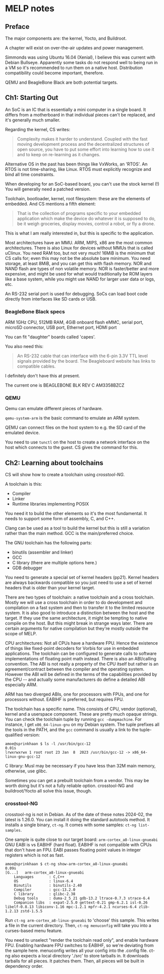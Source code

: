 # MELP notes

## Preface

The major components are: the kernel, Yocto, and Buildroot.

A chapter will exist on over-the-air updates and power management.

Simmonds was using Ubuntu 16.04 (Xenial), I believe this was current with Debian
Bullseye.  Apparently some tasks do not respond well to being run in a VM so
it's recommended to run them on a native host.  Distribution compatibility could
become important, therefore.

QEMU and BeagleBone Black are both potential targets.

## Ch1: Starting Out

An SoC is an IC that is essentially a mini computer in a single board.  It
differs from a motherboard in that individual pieces can't be replaced, and it's
generally much smaller.

Regarding the kernel, CS writes:

> Complexity makes it harder to understand. Coupled with the fast moving
> development process and the decentralized structures of open source, you have to
> put some effort into learning how to use it and to keep on re-learning as it
> changes.

Alternative OS in the past has been things like VxWorks, an 'RTOS'.  An RTOS is
not time-sharing, like Linux.  RTOS must explicitly recognize and bind all time
constraints.

When developing for an SoC-based board, you can't use the stock kernel (!) You
will generally need a patched version.

Toolchain, bootloader, kernel, root filesystem: these are the elements of
embedded.  And CS mentions a fifth element:

> That is the collection of programs specific to your embedded application which
> make the device do whatever it is supposed to do, be it weigh groceries,
> display movies, control a robot, or fly a drone.

This is what I am really interested in, but this is specific to the application.

Most architectures have an MMU.  ARM, MIPS, x86 are the most common
architectures.  There is also Linux for devices without MMUs that is called
uClinux.  You need RAM too, but not very much!  16MiB is the minimum that CS
calls for; even this may not be the absolute bare minimum.  You need storage, at
least 8MiB, and you can get this with flash memory.  NOR and NAND flash are
types of non volatile memory.  NOR is faster/better and more expensive, and
might be used for what would traditionally be ROM layers like a base system,
while you might use NAND for larger user data or logs, etc.

An RS-232 serial port is used for debugging.  SoCs can load boot code directly
from interfaces like SD cards or USB.

### BeagleBone Black specs

ARM 1GHz CPU, 512MB RAM, 4GiB onboard flash eMMC, serial port, microSD
connector, USB port, Ethernet port, HDMI port

You can fit "daughter" boards called 'capes'.

You also need this:

> An RS-232 cable that can interface with the 6-pin 3.3V TTL level signals
> provided by the board. The Beagleboard website has links to compatible cables.

I definitely don't have this at present.

The current one is BEAGLEBONE BLK REV C AM3358BZCZ

### QEMU

Qemu can emulate different pieces of hardware.

`qemu-system-arm` is the basic command to emulate an ARM system.

QEMU can connect files on the host system to e.g. the SD card of the emulated
device.

You need to use `tunctl` on the host to create a network interface on the host which
connects to the guest.  CS gives the command for this.

## Ch2: Learning about toolchains

CS will show how to create a toolchain using _crosstool-NG_.

A toolchain is this:
* Compiler
* Linker
* Runtime libraries implementing POSIX

You need it to build the other elements so it's the most fundamental.  It needs
to support some form of assembly, C, and C++.

Clang can be used as a tool to build the kernel but this is still a variation
rather than the main method.  GCC is the main/preferred choice.

The GNU toolchain has the following parts:

* binutils (assembler and linker)
* GCC
* C library (there are multiple options here.)
* GDB debugger

You need to generate a special set of kernel headers (pp21).  Kernel headers are
always backwards compatible so you just need to use a set of kernel headers that
is older than your kernel target.

There are two types of toolchain: a native toolchain and a cross toolchain.
Mostly we will use a cross toolchain in order to do development and compilation
on a fast system and then to transfer it to the limited resource system.  It is
also good to introduce a distinction between the host and the target.  If they
use the same architecture, it might be tempting to native compile on the host.
But this might break in strange ways later.  There are certain arguments for
native compilation but they're mostly outside the scope of MELP.

CPU architectures: Not all CPUs have a hardware FPU.  Hence the existence of
things like fixed-point decoders for Vorbis for use in embedded applications.
The toolchain can be configured to generate calls to software implementations of
floating point math instead.  There is also an ABI/calling convention.  The ABI
is not really a property of the CPU itself but rather is an agreement/contract
between the compiler and the operating system.  However the ABI will be defined
in the terms of the capabilities provided by the CPU -- and actually some
manufacturers do define a detailed ABI especially ARM.

ARM has two diverged ABIs, one for processors with FPUs, and one for processors
without.  EABIHF is preferred, but requires FPU.

The toolchain has a specific name.  This consists of CPU, vendor (optional),
kernel and a userspace component.  These are pretty much opaque strings.  You
can check the toolchain tuple by running `gcc -dumpmachine`.  For instance, I
get `x86_64-linux-gnu` on my Debian system.  The tuple prefixes all the tools in
the PATH, and the `gcc` command is usually a link to the tuple-qualified
version:

    amoe@sprinkhaan $ ls -l /usr/bin/gcc-12                                                                                                                                                                     0.01s 
    lrwxrwxrwx 1 root root 23 Jan  8  2023 /usr/bin/gcc-12 -> x86_64-linux-gnu-gcc-12

C library: Musl may be necessary if you have less than 32M main memory,
otherwise, use glibc.

Sometimes you can get a prebuilt toolchain from a vendor.  This may be worth
doing but it's not a fully reliable option.  crosstool-NG and buildroot/Yocto
all solve this issue, though.

### crosstool-NG

crosstool-ng is not in Debian.  As of the date of these notes 2024-02, the
latest is 1.26.0.  You can install it doing the standard autotools method.  It
installs a single binary, `ct-ng`.  It comes with some samples: `ct-ng
list-samples`.

One sample is quite close to our target board: `arm-cortex_a8-linux-gnueabi`
GNU EABI is vs EABIHF (hard float).  EABIHF is not compatible with CPUs that
don't have an FPU.  EABI passes floating point values in integer registers which
is not as fast.

    amoe@sprinkhaan $ ct-ng show-arm-cortex_a8-linux-gnueabi                                                                                                                                                    0.09s 
    [G...]   arm-cortex_a8-linux-gnueabi
        Languages       : C,C++
        OS              : linux-6.4
        Binutils        : binutils-2.40
        Compiler        : gcc-13.2.0
        C library       : glibc-2.38
        Debug tools     : duma-2_5_21 gdb-13.2 ltrace-0.7.3 strace-6.4
        Companion libs  : expat-2.5.0 gettext-0.21 gmp-6.2.1 isl-0.26 libelf-0.8.13 libiconv-1.16 mpc-1.2.1 mpfr-4.2.1 ncurses-6.4 zlib-1.2.13 zstd-1.5.5

Run `ct-ng arm-cortex_a8-linux-gnueabi` to 'choose' this sample.  This writes a
file in the current directory.  Then, `ct-ng menuconfig` will take you into a
curses-based menu feature.

You need to unselect "render the toolchain read only", and enable hardware FPU.
Enabling hardware FPU switches to EABIHF, so we're deviating from the sample
here.  menuconfig writes all your config into the .config file.  ct-ng also
expects a local directory './src' to store tarballs in.  It downloads tarballs
for all pieces.  It patches them.  Then, all pieces will be built in dependency
order.
